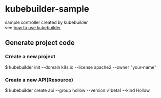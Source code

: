 # kubebuilder-sample
sample controller created by kubebuilder   
see [how to use kubebuilder](https://book.kubebuilder.io/)

## Generate project code
### Create a new project
$ kubebuilder init --domain k8s.io --license apache2 --owner "your-name"

### Create a new API(Resource)
$ kubebuilder create api --group hollow --version v1beta1 --kind Hollow

